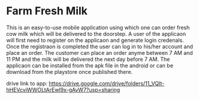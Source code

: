 # Farm Fresh Milk

This is an easy-to-use mobile application using which one can order fresh cow milk which will be delivered to the doorstep. A user of the applicaon will first need to register on the applicaon and generate login credenals. Once the registraon is completed the user can log in to his/her account and place an order. The customer can place an order anyme between 7 AM and 11 PM and the milk will be delivered the next day before 7 AM. The applicaon can be installed from the apk file in the android or can be download from the playstore once published there.

drive link to app: https://drive.google.com/drive/folders/11_VQIt-hHEVcviWWOLtArEwl9x-gAvW7?usp=sharing
